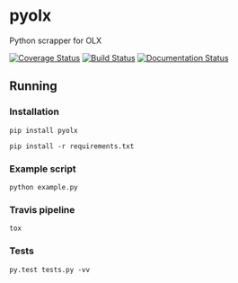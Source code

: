 # pyolx
Python scrapper for OLX

[![Coverage Status](https://coveralls.io/repos/github/limebrains/pyolx/badge.svg?branch=master)](https://coveralls.io/github/limebrains/pyolx?branch=master)
[![Build Status](https://travis-ci.org/limebrains/pyolx.svg?branch=master)](https://travis-ci.org/limebrains/pyolx)
[![Documentation Status](https://readthedocs.org/projects/olxpy/badge/?version=latest)](http://olxpy.readthedocs.io/en/latest/?badge=latest)


## Running 

### Installation

```
pip install pyolx
```

```
pip install -r requirements.txt
```

### Example script
```
python example.py
```

### Travis pipeline
```
tox
```

### Tests
```
py.test tests.py -vv
```



